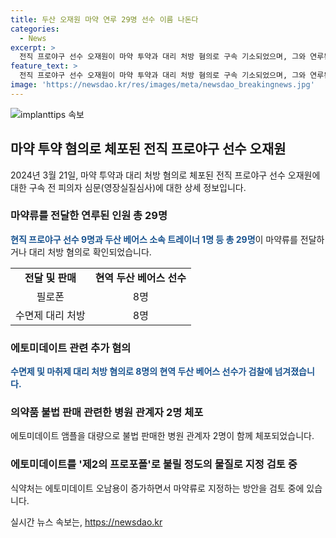```yaml
---
title: 두산 오재원 마약 연루 29명 선수 이름 나돈다
categories:
  - News
excerpt: >
  전직 프로야구 선수 오재원이 마약 투약과 대리 처방 혐의로 구속 기소되었으며, 그와 연루된 이들이 29명에 달하는 것으로 확인됨. 이 가운데 9명의 현직 프로야구 선수와 두산 베어스 트레이너 1명이 포함되어 있음. 또한, 오재원의 지인들이 마약류를 제공하거나 판매한 혐의로 구속됨. 또한, 오재원이 운영하던 야구 아카데미 수강생 학부모와 한 병원 원장 등도 범행에 가담한 것으로 밝혀졌음. 현재 29명 중 8명의 두산 베어스 현역 선수도 검찰에 송치됐고, 이에 대해 두산 측은 9명이 아니라고 주장하고 있음. 오재원은 혐의를 모두 인정한 상태이며, 현재 1심 재판 중임.
feature_text: >
  전직 프로야구 선수 오재원이 마약 투약과 대리 처방 혐의로 구속 기소되었으며, 그와 연루된 이들이 29명에 달하는 것으로 확인됨. 이 가운데 9명의 현직 프로야구 선수와 두산 베어스 트레이너 1명이 포함되어 있음. 또한, 오재원의 지인들이 마약류를 제공하거나 판매한 혐의로 구속됨. 또한, 오재원이 운영하던 야구 아카데미 수강생 학부모와 한 병원 원장 등도 범행에 가담한 것으로 밝혀졌음. 현재 29명 중 8명의 두산 베어스 현역 선수도 검찰에 송치됐고, 이에 대해 두산 측은 9명이 아니라고 주장하고 있음. 오재원은 혐의를 모두 인정한 상태이며, 현재 1심 재판 중임.
image: 'https://newsdao.kr/res/images/meta/newsdao_breakingnews.jpg'
---
```


<p><img src="https://newsdao.kr/res/images/meta/newsdao_breakingnews.jpg" alt="implanttips 속보" /></p>

<h2 data-ke-size="size26">마약 투약 혐의로 체포된 전직 프로야구 선수 오재원</h2>

<p data-ke-size="size16">2024년 3월 21일, 마약 투약과 대리 처방 혐의로 체포된 전직 프로야구 선수 오재원에 대한 구속 전 피의자 심문(영장실질심사)에 대한 상세 정보입니다.</p>

<h3>마약류를 전달한 연루된 인원 총 29명</h3>

<p data-ke-size="size16"><b><span style="color: #1a5490;">현직 프로야구 선수 9명과 두산 베어스 소속 트레이너 1명 등 총 29명</span></b>이 마약류를 전달하거나 대리 처방 혐의로 확인되었습니다.</p>

<table>
  <tr>
    <td style="text-align: center; height: 17px;"><b>전달 및 판매</b></td>
    <td style="text-align: center; height: 17px;"><b>현역 두산 베어스 선수</b></td>
  </tr>
  <tr>
    <td style="text-align: center; height: 17px;">필로폰</td>
    <td style="text-align: center; height: 17px;">8명</td>
  </tr>
  <tr>
    <td style="text-align: center; height: 17px;">수면제 대리 처방</td>
    <td style="text-align: center; height: 17px;">8명</td>
  </tr>
</table>

<h3>에토미데이트 관련 추가 혐의</h3>

<p data-ke-size="size16"><b><span style="color: #1a5490;">수면제 및 마취제 대리 처방 혐의로 8명의 현역 두산 베어스 선수가 검찰에 넘겨졌습니다.</span></b></p>

<h3>의약품 불법 판매 관련한 병원 관계자 2명 체포</h3>

<p data-ke-size="size16">에토미데이트 앰플을 대량으로 불법 판매한 병원 관계자 2명이 함께 체포되었습니다.</p>

<h3>에토미데이트를 '제2의 프로포폴'로 불릴 정도의 물질로 지정 검토 중</h3>

<p data-ke-size="size16">식약처는 에토미데이트 오남용이 증가하면서 마약류로 지정하는 방안을 검토 중에 있습니다.</p>
실시간 뉴스 속보는, <a href="https://newsdao.kr" rel="dofollow">https://newsdao.kr</a>


